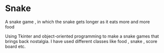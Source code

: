 # Snake
A snake game , in which the snake gets longer as it eats more and more food

Using Tkinter and object-oriented programming to make a snake games that brings back nostalgia. I have used different classes like food , snake , score board etc. 
